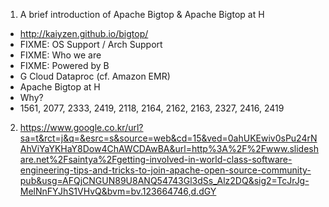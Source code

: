 1. A brief introduction of Apache Bigtop & Apache Bigtop at H
- http://kaiyzen.github.io/bigtop/
- FIXME: OS Support / Arch Support
- FIXME: Who we are
- FIXME: Powered by B
 - G Cloud Dataproc (cf. Amazon EMR)
- Apache Bigtop at H
 - Why?
 - 1561, 2077, 2333, 2419, 2118, 2164, 2162, 2163, 2327, 2416, 2419


2. https://www.google.co.kr/url?sa=t&rct=j&q=&esrc=s&source=web&cd=15&ved=0ahUKEwiv0sPu24rNAhViYaYKHaY8Dow4ChAWCDAwBA&url=http%3A%2F%2Fwww.slideshare.net%2Fsaintya%2Fgetting-involved-in-world-class-software-engineering-tips-and-tricks-to-join-apache-open-source-community-pub&usg=AFQjCNGUN89U8ANQ54743Gl3dSs_Alz2DQ&sig2=TcJrJg-MelNnFYJhS1VHvQ&bvm=bv.123664746,d.dGY

